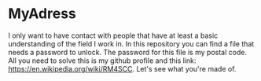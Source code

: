 # MyAdress
I only want to have contact with people that have at least a basic understanding of the field I work in.
In this repository you can find a file that needs a password to unlock. 
The password for this file is my postal code.
All you need to solve this is my github profile and this link: https://en.wikipedia.org/wiki/RM4SCC.
Let's see what you're made of.
